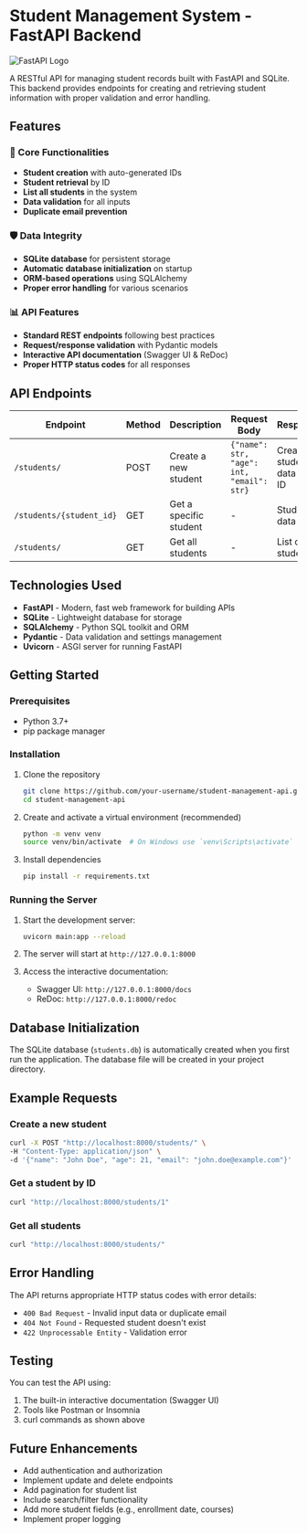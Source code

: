 # Student Management System - FastAPI Backend

![FastAPI Logo](https://fastapi.tiangolo.com/img/logo-margin/logo-teal.png) 

A RESTful API for managing student records built with FastAPI and SQLite. This backend provides endpoints for creating and retrieving student information with proper validation and error handling.

## Features

### 📝 Core Functionalities
- **Student creation** with auto-generated IDs
- **Student retrieval** by ID
- **List all students** in the system
- **Data validation** for all inputs
- **Duplicate email prevention**

### 🛡️ Data Integrity
- **SQLite database** for persistent storage
- **Automatic database initialization** on startup
- **ORM-based operations** using SQLAlchemy
- **Proper error handling** for various scenarios

### 📊 API Features
- **Standard REST endpoints** following best practices
- **Request/response validation** with Pydantic models
- **Interactive API documentation** (Swagger UI & ReDoc)
- **Proper HTTP status codes** for all responses

## API Endpoints

| Endpoint | Method | Description | Request Body | Response |
|----------|--------|-------------|--------------|----------|
| `/students/` | POST | Create a new student | `{"name": str, "age": int, "email": str}` | Created student data with ID |
| `/students/{student_id}` | GET | Get a specific student | - | Student data |
| `/students/` | GET | Get all students | - | List of all students |

## Technologies Used

- **FastAPI** - Modern, fast web framework for building APIs
- **SQLite** - Lightweight database for storage
- **SQLAlchemy** - Python SQL toolkit and ORM
- **Pydantic** - Data validation and settings management
- **Uvicorn** - ASGI server for running FastAPI

## Getting Started

### Prerequisites
- Python 3.7+
- pip package manager

### Installation

1. Clone the repository
   ```bash
   git clone https://github.com/your-username/student-management-api.git
   cd student-management-api
   ```

2. Create and activate a virtual environment (recommended)
   ```bash
   python -m venv venv
   source venv/bin/activate  # On Windows use `venv\Scripts\activate`
   ```

3. Install dependencies
   ```bash
   pip install -r requirements.txt
   ```

### Running the Server

1. Start the development server:
   ```bash
   uvicorn main:app --reload
   ```

2. The server will start at `http://127.0.0.1:8000`

3. Access the interactive documentation:
   - Swagger UI: `http://127.0.0.1:8000/docs`
   - ReDoc: `http://127.0.0.1:8000/redoc`

## Database Initialization

The SQLite database (`students.db`) is automatically created when you first run the application. The database file will be created in your project directory.

## Example Requests

### Create a new student
```bash
curl -X POST "http://localhost:8000/students/" \
-H "Content-Type: application/json" \
-d '{"name": "John Doe", "age": 21, "email": "john.doe@example.com"}'
```

### Get a student by ID
```bash
curl "http://localhost:8000/students/1"
```

### Get all students
```bash
curl "http://localhost:8000/students/"
```

## Error Handling

The API returns appropriate HTTP status codes with error details:
- `400 Bad Request` - Invalid input data or duplicate email
- `404 Not Found` - Requested student doesn't exist
- `422 Unprocessable Entity` - Validation error

## Testing

You can test the API using:
1. The built-in interactive documentation (Swagger UI)
2. Tools like Postman or Insomnia
3. curl commands as shown above

## Future Enhancements

- Add authentication and authorization
- Implement update and delete endpoints
- Add pagination for student list
- Include search/filter functionality
- Add more student fields (e.g., enrollment date, courses)
- Implement proper logging
